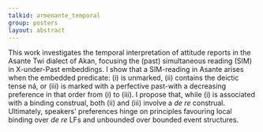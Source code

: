 ```yaml
---
talkid: armenante_temporal
group: posters
layout: abstract
---
```


This work investigates the temporal interpretation of attitude reports in the Asante Twi dialect of Akan, focusing the (past) simultaneous reading (SIM) in X-under-Past embeddings. I show that a SIM-reading in Asante arises when the embedded predicate: (i) is unmarked, (ii) contains the deictic tense ná, or (iii) is marked with a perfective past-with a decreasing preference in that order from (i) to (iii). I propose that, while (i) is associated with a binding construal, both (ii) and (iii) involve a *de re* construal. Ultimately, speakers' preferences hinge on principles favouring local binding over *de re* LFs and unbounded over bounded event structures.